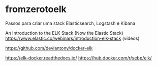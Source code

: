# fromzerotoelk
Passos para criar uma stack Elasticsearch, Logstash e Kibana

An Introduction to the ELK Stack (Now the Elastic Stack)
https://www.elastic.co/webinars/introduction-elk-stack (videos)

https://github.com/deviantony/docker-elk

https://elk-docker.readthedocs.io/
https://hub.docker.com/r/sebp/elk/

